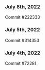 ### July 8th, 2022

Commit #222333

### July 5th, 2022

Commit #314353


### July 4th, 2022

Commit #72281

